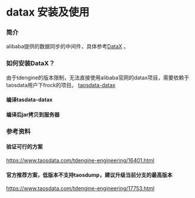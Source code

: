 # datax 安装及使用

### 简介
alibaba提供的数据同步的中间件，具体参考[DataX](https://github.com/alibaba/DataX) 。

### 如何安装DataX？
由于tdengine的版本限制，无法直接使用alibaba官网的datax项目，需要依赖于taosdata用户下frock的项目。
[taosdata-datax](https://github.com/taosdata/DataX/blob/master/tdengine20writer/doc/tdengine20writer-CN.md)

#### 编译tasdata-datax

#### 编译后jar拷贝到服务器

### 参考资料

#### 验证可行的方案
https://www.taosdata.com/tdengine-engineering/16401.html

#### 官方推荐方案，低版本不支持taosdump，建议升级当前分支的最高版本
https://www.taosdata.com/tdengine-engineering/17753.html